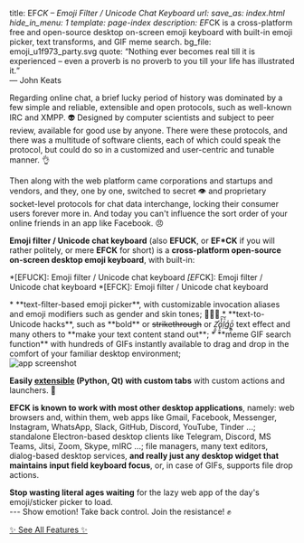 title: EF*CK – Emoji Filter / Unicode Chat Keyboard
url:
save_as: index.html
hide_in_menu: 1
template: page-index
description: EF*CK is a cross-platform free and open-source desktop on-screen emoji keyboard with built-in emoji picker, text transforms, and GIF meme search.
bg_file: emoji_u1f973_party.svg
quote: <q>Nothing ever becomes real till it is experienced – even a proverb is no proverb to you till your life has illustrated it.</q><br>— John Keats

Regarding online chat, a brief lucky period of history was
dominated by a few simple and 
reliable, extensible and open protocols,
such as well-known IRC and XMPP. 👽
Designed by computer scientists and subject to peer review,
available for good use by anyone.
There were these protocols,
and there was a multitude of software clients,
each of which could speak the protocol,
but could do so in a customized and user-centric
and tunable manner. 👌

Then along with the web platform came corporations
and startups and vendors,
and they, one by one, switched to 
secret 👁 and proprietary
socket-level protocols for chat data interchange,
locking their consumer users forever more in. 
And today you can't influence the 
sort order of your online friends in an app like Facebook. 😠

<div itemprop="description" class="p description" markdown="1">

**Emoji filter / Unicode chat keyboard**
(also **EFUCK**, or **EF*CK** if you will rather politely, 
or mere **EFCK** for short)
is a **cross-platform open-source on-screen desktop emoji keyboard**,
with built-in:

*[EFUCK]: Emoji filter / Unicode chat keyboard
*[EF*CK]: Emoji filter / Unicode chat keyboard
*[EFCK]: Emoji filter / Unicode chat keyboard

<div class="features" markdown="1">
* **text-filter-based emoji picker**, with customizable
  invocation aliases and emoji modifiers such
  as gender and skin tones; 🙋🏼‍♀️
* **text-to-Unicode hacks**,
  such as **bold** or <s>strikethrough</s> or
  <i aria-label="Zalgo">Z̛͕̫͉a̟̯̔̊͠l̤ͪg̨ͥo͙̻̦ͣ</i> text effect 
  and many others to **make your text content stand out**;
* **meme GIF search function** with hundreds of GIFs
  instantly available to drag and drop in the comfort of your 
  familiar desktop environment;

<div class="screenshot"><img alt="app screenshot" class="screenshot" itemprop="screenshot" loading="lazy" src="{static}/images/screenshot.png"></div>
</div>
</div>

**Easily [extensible]({filename}/pages/faq.md#extending)
(Python, Qt)
with custom tabs** with custom actions and launchers. 🐍

**EFCK is known to work with most other
desktop applications**, namely:
web browsers and, within them, web apps like 
Gmail, Facebook, Messenger, Instagram, WhatsApp,
Slack, GitHub, Discord, YouTube, Tinder ...;
standalone Electron-based desktop clients like 
Telegram, Discord, MS Teams, Jitsi, Zoom,
Skype, mIRC ...; file managers, many text editors,
dialog-based desktop services, **and really just any
desktop widget that maintains input field keyboard focus**,
or, in case of GIFs, supports file drop actions.

**Stop wasting literal ages waiting** for the lazy 
web app of the day's
emoji/sticker picker to load.  
--- Show emotion!
Take back control. Join the resistance! ✊

<div class="center"><a class="fuzzy-box" href="{filename}/pages/features.md">✨ See All Features ✨</a></div>
